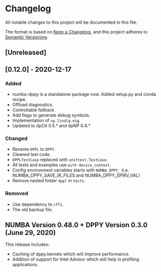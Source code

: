 # Changelog
All notable changes to this project will be documented in this file.

The format is based on [Keep a Changelog](https://keepachangelog.com/en/1.0.0/),
and this project adheres to [Semantic Versioning](https://semver.org/spec/v2.0.0.html).

## [Unreleased]

## [0.12.0] - 2020-12-17
### Added
- numba-dppy is a standalone package now. Added setup.py and conda recipe.
- Offload diagnostics.
- Controllable fallback.
- Add flags to generate debug symbols.
- Implementation of `np.linalg.eig`.
- Updated to dpCtl 0.5.* and dpNP 0.4.*

### Changed
- Rename `DPPL` to `DPPY`.
- Cleaned test code.
- `DPPLTestCase` replaced with `unittest.TestCase`.
- All tests and examples use `with device_context`.
- Config environment variables starts with `NUMBA_DPPY_`
(i.e. NUMBA_DPPY_SAVE_IR_FILES and NUMBA_DPPY_SPIRV_VAL)
- Remove nested folder `dppl` in `tests`.

### Removed
- Use dependency to `cffi`.
- The old backup file.

## NUMBA Version 0.48.0 + DPPY Version 0.3.0 (June 29, 2020)

This release includes:
- Caching of dppy.kernels which will improve performance.
- Addition of support for Intel Advisor which will help in profiling applications.
